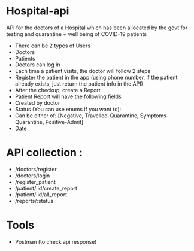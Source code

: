 # Hospital-api
API for the doctors of a Hospital which has been allocated by the govt for testing and quarantine + well being of COVID-19
patients
- There can be 2 types of Users
- Doctors
- Patients
- Doctors can log in
- Each time a patient visits, the doctor will follow 2 steps
- Register the patient in the app (using phone number, if the patient
already exists, just return the patient info in the API)
- After the checkup, create a Report
- Patient Report will have the following fields
- Created by doctor
- Status (You can use enums if you want to):
- Can be either of: [Negative, Travelled-Quarantine,
Symptoms-Quarantine, Positive-Admit]
- Date



# API collection : 
 - /doctors/register
 - /doctors/login 
 - /register_patient 
 - /patient/:id/create_report 
 - /patient/:id/all_report 
 - /reports/:status


# Tools

 - Postman (to check api response)